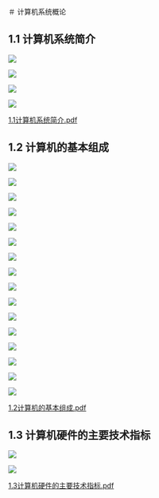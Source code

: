 ＃ 计算机系统概论

## 1.1 计算机系统简介

![](./_image/2018-06-09/2018-06-09-17-46-40.jpg)

![](./_image/2018-06-09/2018-06-09-17-50-27.jpg)

![](./_image/2018-06-09/2018-06-09-17-51-56.jpg)

![](./_image/2018-06-09/2018-06-09-17-54-14.jpg)


[1.1计算机系统简介.pdf](/_attachments/2018-06-09/1.1计算机系统简介.pdf)

## 1.2 计算机的基本组成

![](./_image/2018-06-09/2018-06-09-18-00-56.jpg)

![](./_image/2018-06-09/2018-06-09-18-03-56.jpg)

![](./_image/2018-06-09/2018-06-09-18-05-38.jpg)

![](./_image/2018-06-09/2018-06-09-18-07-01.jpg)

![](./_image/2018-06-09/2018-06-09-18-08-47.jpg)

![](./_image/2018-06-09/2018-06-09-19-05-07.jpg)

![](./_image/2018-06-09/2018-06-09-19-13-49.jpg)

![](./_image/2018-06-09/2018-06-09-19-15-48.jpg)

![](./_image/2018-06-09/2018-06-09-19-21-59.jpg)

![](./_image/2018-06-09/2018-06-09-19-23-41.jpg)

![](./_image/2018-06-09/2018-06-09-19-24-38.jpg)

![](./_image/2018-06-09/2018-06-09-19-26-06.jpg)

![](./_image/2018-06-09/2018-06-09-19-28-02.jpg)

![](./_image/2018-06-09/2018-06-09-19-30-49.jpg)

![](./_image/2018-06-09/2018-06-09-19-34-38.jpg)

![](./_image/2018-06-09/2018-06-09-19-36-16.jpg)


[1.2计算机的基本组成.pdf](/_attachments/2018-06-09/1.2计算机的基本组成.pdf)


## 1.3 计算机硬件的主要技术指标

![](./_image/2018-06-09/2018-06-09-19-46-37.jpg)

![](./_image/2018-06-09/2018-06-09-19-49-03.jpg)

[1.3计算机硬件的主要技术指标.pdf](/_attachments/2018-06-09/1.3计算机硬件的主要技术指标.pdf)


